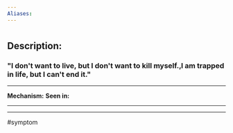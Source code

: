 ```yaml
---
Aliases:
---
```

# 
## Description:
###  "I don't want to live, but I don't want to kill myself.‚I am trapped in life, but I can't end it."

---
**Mechanism:**
**Seen in:** 

---


---
#symptom 